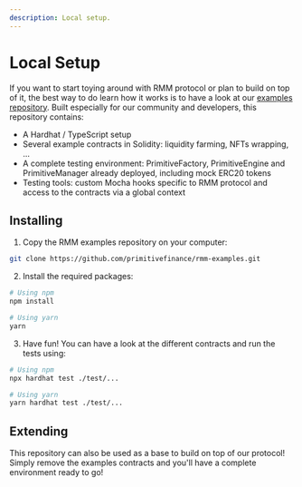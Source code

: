 ```yaml
---
description: Local setup.
---
```


# Local Setup

If you want to start toying around with RMM protocol or plan to build on top of it, the best way to do learn how it works is to have a look at our [examples repository](https://github.com/primitivefinance/rmm-examples). Built especially for our community and developers, this repository contains:
- A Hardhat / TypeScript setup
- Several example contracts in Solidity: liquidity farming, NFTs wrapping, ...
- A complete testing environment: PrimitiveFactory, PrimitiveEngine and PrimitiveManager already deployed, including mock ERC20 tokens
- Testing tools: custom Mocha hooks specific to RMM protocol and access to the contracts via a global context

## Installing

1. Copy the RMM examples repository on your computer:

```bash
git clone https://github.com/primitivefinance/rmm-examples.git
```

2. Install the required packages:

```bash
# Using npm
npm install

# Using yarn
yarn
```

3. Have fun! You can have a look at the different contracts and run the tests using:

```bash
# Using npm
npx hardhat test ./test/...

# Using yarn
yarn hardhat test ./test/...
```

## Extending

This repository can also be used as a base to build on top of our protocol! Simply remove the examples contracts and you'll have a complete environment ready to go!
